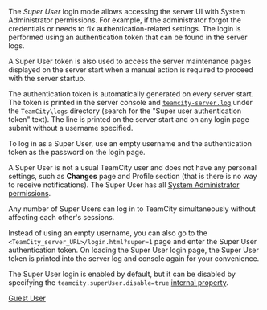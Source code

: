 [//]: # (title: Super User Access)
[//]: # (auxiliary-id: Super User Access;Super User)

The _Super User_ login mode allows accessing the server UI with System Administrator permissions. For example, if the administrator forgot the credentials or needs to fix authentication-related settings. The login is performed using an authentication token that can be found in the server logs.

A Super User token is also used to access the server maintenance pages displayed on the server start when a manual action is required to proceed with the server startup.

The authentication token is automatically generated on every server start. The token is printed in the server console and [`teamcity-server.log`](teamcity-server-logs.md) under the `TeamCity\logs` directory (search for the "Super user authentication token" text). The line is printed on the server start and on any login page submit without a username specified.

To log in as a Super User, use an empty username and the authentication token as the password on the login page.

A Super User is not a usual TeamCity user and does not have any personal settings, such as __Changes__ page and Profile section (that is there is no way to receive notifications). The Super User has all [System Administrator permissions](managing-user-roles-and-permissions.md).

Any number of Super Users can log in to TeamCity simultaneously without affecting each other's sessions.

Instead of using an empty username, you can also go to the `<TeamCity_server_URL>/login.html?super=1` page and enter the Super User authentication token. On loading the Super User login page, the Super User token is printed into the server log and console again for your convenience.

The Super User login is enabled by default, but it can be disabled by specifying the `teamcity.superUser.disable=true` [internal property](server-startup-properties.md#TeamCity+Internal+Properties).

<seealso>
        <category ref="concepts">
            <a href="guest-user.md">Guest User</a>
        </category>
</seealso>
